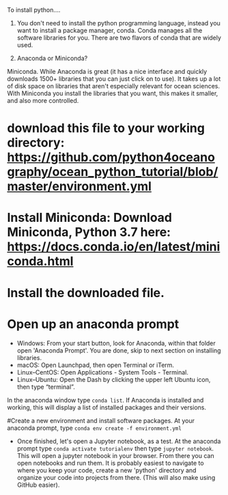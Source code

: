 
To install python....

1.  You don't need to install the python programming language, instead you want to install a package manager, conda.  Conda manages all the software libraries for you.  There are two flavors of conda that are widely used.

2. Anaconda or Miniconda?

Miniconda.  While Anaconda is great (it has a nice interface and quickly downloads 1500+ libraries that you can just click on to use).  It takes up a lot of disk space on libraries that aren't especially relevant for ocean sciences. With Miniconda you install the libraries that you want, this makes it smaller, and also more controlled.  

# download this file to your working directory:  https://github.com/python4oceanography/ocean_python_tutorial/blob/master/environment.yml

# Install Miniconda:  Download Miniconda, Python 3.7 here: https://docs.conda.io/en/latest/miniconda.html

# Install the downloaded file.  

# Open up an anaconda prompt
* Windows:  From your start button, look for Anaconda, within that folder open 'Anaconda Prompt'.  You are done, skip to next section on installing libraries.
* macOS: Open Launchpad, then open Terminal or iTerm.
* Linux–CentOS: Open Applications - System Tools - Terminal.
* Linux–Ubuntu: Open the Dash by clicking the upper left Ubuntu icon, then type “terminal”.

In the anaconda window type `conda list`.  If Anaconda is installed and working, this will display a list of installed packages and their versions.

#Create a new environment and install software packages.  At your anaconda prompt, type `conda env create -f environment.yml`

* Once finished, let's open a Jupyter notebook, as a test.  At the anaconda prompt type `conda activate tutorialenv` then type `jupyter notebook`.  This will open a jupyter notebook in your browser.  From there you can open notebooks and run them.  It is probably easiest to navigate to where you keep your code, create a new 'python' directory and organize your code into projects from there.  (This will also make using GitHub easier).

